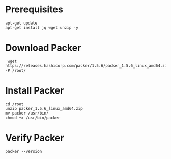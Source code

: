 # Prerequisites
```
apt-get update
apt-get install jq wget unzip -y 
```

# Download Packer 
```
 wget https://releases.hashicorp.com/packer/1.5.6/packer_1.5.6_linux_amd64.zip -P /root/
```

# Install Packer 
```
cd /root
unzip packer_1.5.6_linux_amd64.zip
mv packer /usr/bin/
chmod +x /usr/bin/packer
```

# Verify Packer
```
packer --version
```



